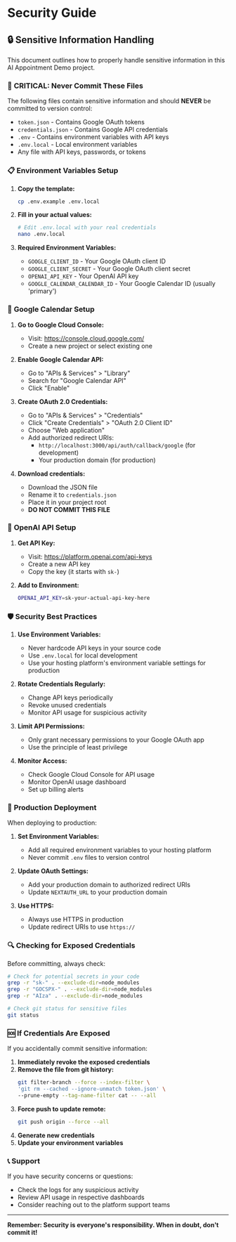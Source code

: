 # Security Guide

## 🔒 Sensitive Information Handling

This document outlines how to properly handle sensitive information in this AI Appointment Demo project.

### 🚨 **CRITICAL: Never Commit These Files**

The following files contain sensitive information and should **NEVER** be committed to version control:

- `token.json` - Contains Google OAuth tokens
- `credentials.json` - Contains Google API credentials
- `.env` - Contains environment variables with API keys
- `.env.local` - Local environment variables
- Any file with API keys, passwords, or tokens

### 📋 **Environment Variables Setup**

1. **Copy the template:**
   ```bash
   cp .env.example .env.local
   ```

2. **Fill in your actual values:**
   ```bash
   # Edit .env.local with your real credentials
   nano .env.local
   ```

3. **Required Environment Variables:**
   - `GOOGLE_CLIENT_ID` - Your Google OAuth client ID
   - `GOOGLE_CLIENT_SECRET` - Your Google OAuth client secret
   - `OPENAI_API_KEY` - Your OpenAI API key
   - `GOOGLE_CALENDAR_CALENDAR_ID` - Your Google Calendar ID (usually 'primary')

### 🔧 **Google Calendar Setup**

1. **Go to Google Cloud Console:**
   - Visit: https://console.cloud.google.com/
   - Create a new project or select existing one

2. **Enable Google Calendar API:**
   - Go to "APIs & Services" > "Library"
   - Search for "Google Calendar API"
   - Click "Enable"

3. **Create OAuth 2.0 Credentials:**
   - Go to "APIs & Services" > "Credentials"
   - Click "Create Credentials" > "OAuth 2.0 Client ID"
   - Choose "Web application"
   - Add authorized redirect URIs:
     - `http://localhost:3000/api/auth/callback/google` (for development)
     - Your production domain (for production)

4. **Download credentials:**
   - Download the JSON file
   - Rename it to `credentials.json`
   - Place it in your project root
   - **DO NOT COMMIT THIS FILE**

### 🤖 **OpenAI API Setup**

1. **Get API Key:**
   - Visit: https://platform.openai.com/api-keys
   - Create a new API key
   - Copy the key (it starts with `sk-`)

2. **Add to Environment:**
   ```bash
   OPENAI_API_KEY=sk-your-actual-api-key-here
   ```

### 🛡️ **Security Best Practices**

1. **Use Environment Variables:**
   - Never hardcode API keys in your source code
   - Use `.env.local` for local development
   - Use your hosting platform's environment variable settings for production

2. **Rotate Credentials Regularly:**
   - Change API keys periodically
   - Revoke unused credentials
   - Monitor API usage for suspicious activity

3. **Limit API Permissions:**
   - Only grant necessary permissions to your Google OAuth app
   - Use the principle of least privilege

4. **Monitor Access:**
   - Check Google Cloud Console for API usage
   - Monitor OpenAI usage dashboard
   - Set up billing alerts

### 🚀 **Production Deployment**

When deploying to production:

1. **Set Environment Variables:**
   - Add all required environment variables to your hosting platform
   - Never commit `.env` files to version control

2. **Update OAuth Settings:**
   - Add your production domain to authorized redirect URIs
   - Update `NEXTAUTH_URL` to your production domain

3. **Use HTTPS:**
   - Always use HTTPS in production
   - Update redirect URIs to use `https://`

### 🔍 **Checking for Exposed Credentials**

Before committing, always check:

```bash
# Check for potential secrets in your code
grep -r "sk-" . --exclude-dir=node_modules
grep -r "GOCSPX-" . --exclude-dir=node_modules
grep -r "AIza" . --exclude-dir=node_modules

# Check git status for sensitive files
git status
```

### 🆘 **If Credentials Are Exposed**

If you accidentally commit sensitive information:

1. **Immediately revoke the exposed credentials**
2. **Remove the file from git history:**
   ```bash
   git filter-branch --force --index-filter \
   'git rm --cached --ignore-unmatch token.json' \
   --prune-empty --tag-name-filter cat -- --all
   ```
3. **Force push to update remote:**
   ```bash
   git push origin --force --all
   ```
4. **Generate new credentials**
5. **Update your environment variables**

### 📞 **Support**

If you have security concerns or questions:
- Check the logs for any suspicious activity
- Review API usage in respective dashboards
- Consider reaching out to the platform support teams

---

**Remember: Security is everyone's responsibility. When in doubt, don't commit it!**
